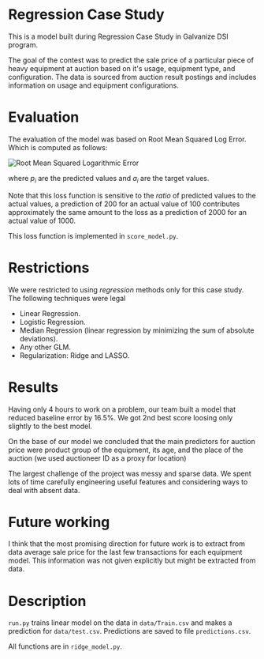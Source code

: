 Regression Case Study
======================

This is a model built during Regression Case Study in Galvanize DSI program.

The goal of the contest was to predict the sale price of a particular piece of
heavy equipment at auction based on it's usage, equipment type, and
configuration.  The data is sourced from auction result postings and includes information on usage and equipment configurations.

Evaluation
======================
The evaluation of the model was based on Root Mean Squared Log Error.
Which is computed as follows:

![Root Mean Squared Logarithmic Error](images/rmsle.png)

where *p<sub>i</sub>* are the predicted values and *a<sub>i</sub>* are the
target values.

Note that this loss function is sensitive to the *ratio* of predicted values to
the actual values, a prediction of 200 for an actual value of 100 contributes
approximately the same amount to the loss as a prediction of 2000 for an actual value of 1000.   

This loss function is implemented in `score_model.py`.

Restrictions
============
We were restricted to using *regression* methods only for this case study.  
The following techniques were legal

  - Linear Regression.
  - Logistic Regression.
  - Median Regression (linear regression by minimizing the sum of absolute deviations).
  - Any other GLM.
  - Regularization: Ridge and LASSO.

Results
=============
Having only 4 hours to work on a problem, our team built a model that reduced
baseline error by 16.5%. We got 2nd best score loosing only slightly to
the best model.

On the base of our model we concluded that the main predictors for auction price were
product group of the equipment, its age, and the place of the auction (we used auctioneer ID as a proxy for location)

The largest challenge of the project was messy and sparse data.  We spent lots of
time carefully engineering useful features and considering ways to deal with
absent data.

Future working
===============
I think that the most promising direction for future work is to extract from
data average sale price for the last few transactions for each equipment model.
This information was not given explicitly but might be extracted from data.

Description
===========
`run.py` trains linear model on the data in `data/Train.csv` and makes a prediction for `data/test.csv`. Predictions are saved to file `predictions.csv`.

All functions are in `ridge_model.py`.   
